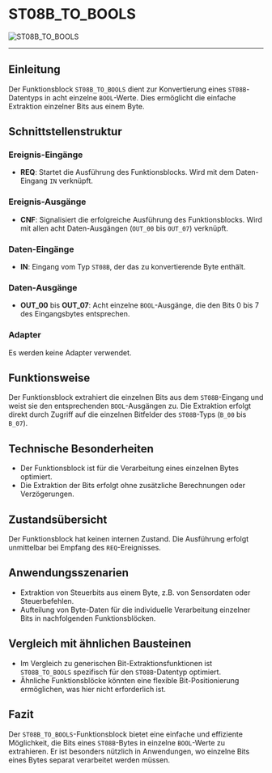 # ST08B_TO_BOOLS

![ST08B_TO_BOOLS](https://github.com/user-attachments/assets/5ab5b2e2-dd67-448f-8306-12ec64fd03c5)

* * * * * * * * * *
## Einleitung
Der Funktionsblock `ST08B_TO_BOOLS` dient zur Konvertierung eines `ST08B`-Datentyps in acht einzelne `BOOL`-Werte. Dies ermöglicht die einfache Extraktion einzelner Bits aus einem Byte.

## Schnittstellenstruktur

### **Ereignis-Eingänge**
- **REQ**: Startet die Ausführung des Funktionsblocks. Wird mit dem Daten-Eingang `IN` verknüpft.

### **Ereignis-Ausgänge**
- **CNF**: Signalisiert die erfolgreiche Ausführung des Funktionsblocks. Wird mit allen acht Daten-Ausgängen (`OUT_00` bis `OUT_07`) verknüpft.

### **Daten-Eingänge**
- **IN**: Eingang vom Typ `ST08B`, der das zu konvertierende Byte enthält.

### **Daten-Ausgänge**
- **OUT_00** bis **OUT_07**: Acht einzelne `BOOL`-Ausgänge, die den Bits 0 bis 7 des Eingangsbytes entsprechen.

### **Adapter**
Es werden keine Adapter verwendet.

## Funktionsweise
Der Funktionsblock extrahiert die einzelnen Bits aus dem `ST08B`-Eingang und weist sie den entsprechenden `BOOL`-Ausgängen zu. Die Extraktion erfolgt direkt durch Zugriff auf die einzelnen Bitfelder des `ST08B`-Typs (`B_00` bis `B_07`).

## Technische Besonderheiten
- Der Funktionsblock ist für die Verarbeitung eines einzelnen Bytes optimiert.
- Die Extraktion der Bits erfolgt ohne zusätzliche Berechnungen oder Verzögerungen.

## Zustandsübersicht
Der Funktionsblock hat keinen internen Zustand. Die Ausführung erfolgt unmittelbar bei Empfang des `REQ`-Ereignisses.

## Anwendungsszenarien
- Extraktion von Steuerbits aus einem Byte, z.B. von Sensordaten oder Steuerbefehlen.
- Aufteilung von Byte-Daten für die individuelle Verarbeitung einzelner Bits in nachfolgenden Funktionsblöcken.

## Vergleich mit ähnlichen Bausteinen
- Im Vergleich zu generischen Bit-Extraktionsfunktionen ist `ST08B_TO_BOOLS` spezifisch für den `ST08B`-Datentyp optimiert.
- Ähnliche Funktionsblöcke könnten eine flexible Bit-Positionierung ermöglichen, was hier nicht erforderlich ist.

## Fazit
Der `ST08B_TO_BOOLS`-Funktionsblock bietet eine einfache und effiziente Möglichkeit, die Bits eines `ST08B`-Bytes in einzelne `BOOL`-Werte zu extrahieren. Er ist besonders nützlich in Anwendungen, wo einzelne Bits eines Bytes separat verarbeitet werden müssen.
